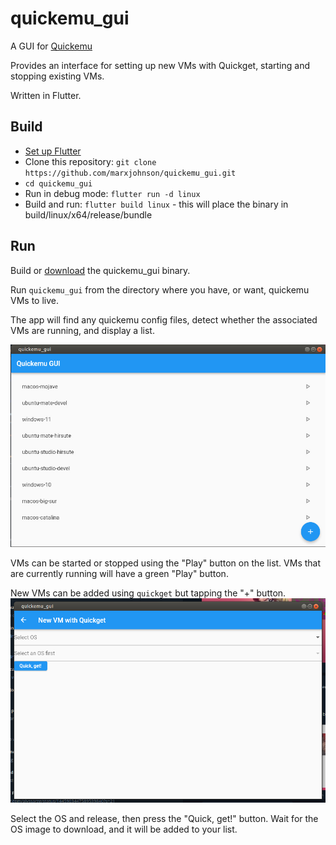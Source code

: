 # quickemu_gui

A GUI for [Quickemu](https://github.com/wimpysworld/quickemu)

Provides an interface for setting up new VMs with Quickget, starting and stopping existing VMs.

Written in Flutter.

## Build

* [Set up Flutter](https://ubuntu.com/blog/getting-started-with-flutter-on-ubuntu)
* Clone this repository: `git clone https://github.com/marxjohnson/quickemu_gui.git`
* `cd quickemu_gui`
* Run in debug mode: `flutter run -d linux`
* Build and run: `flutter build linux` - this will place the binary in build/linux/x64/release/bundle

## Run
Build or [download](https://github.com/marxjohnson/quickemu_gui/releases/) the quickemu_gui binary.

Run `quickemu_gui` from the directory where you have, or want, quickemu VMs to live.

The app will find any quickemu config files, detect whether the associated VMs are running, and
display a list. 

![Screenshot of list view on startup](screenshots/list.png "List on startup")


VMs can be started or stopped using the "Play" button on the list. VMs that
are currently running will have a green "Play" button.

New VMs can be added using `quickget` but tapping the "+" button. 
![adding a VM](screenshots/newvm0.png "Add a vm")

Select the OS and release, then
press the "Quick, get!" button. Wait for the OS image to download, and it will be added to your
list.
